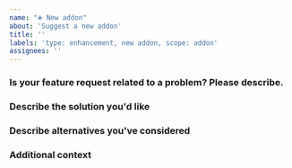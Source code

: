 ```yaml
---
name: "➕ New addon"
about: 'Suggest a new addon'
title: ''
labels: 'type: enhancement, new addon, scope: addon'
assignees: ''
---
```


<!--

READ BEFORE CREATING AN ISSUE!

- Avoid creating duplicates! Search through Issues and Discussions before creating one.
- Try to include detailed information.
- Make sure you use the latest version of Scratch Addons.

-->

### Is your feature request related to a problem? Please describe.

<!-- A clear and concise description of what the problem is. Ex. I'm always frustrated when [...] -->

### Describe the solution you'd like

<!-- A clear and concise description of what you want to happen. -->

### Describe alternatives you've considered

<!-- A clear and concise description of any alternative solutions or features you've considered. -->

### Additional context

<!-- Add any other context or screenshots about the feature request here. -->
